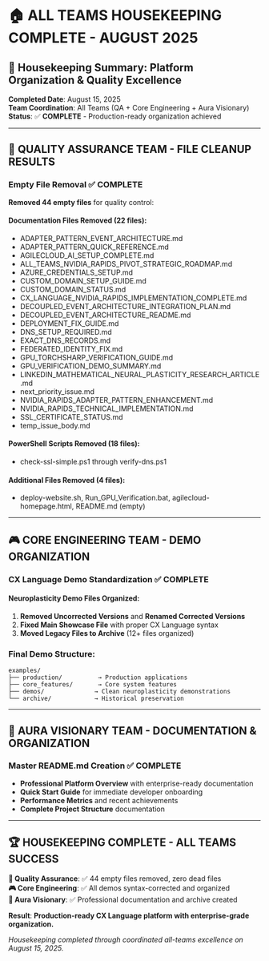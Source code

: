 # 🏠 ALL TEAMS HOUSEKEEPING COMPLETE - AUGUST 2025

## 📅 **Housekeeping Summary**: Platform Organization & Quality Excellence

**Completed Date**: August 15, 2025  
**Team Coordination**: All Teams (QA + Core Engineering + Aura Visionary)  
**Status**: ✅ **COMPLETE** - Production-ready organization achieved

---

## 🧪 **QUALITY ASSURANCE TEAM - FILE CLEANUP RESULTS**

### **Empty File Removal** ✅ COMPLETE
**Removed 44 empty files** for quality control:

#### **Documentation Files Removed** (22 files):
- ADAPTER_PATTERN_EVENT_ARCHITECTURE.md
- ADAPTER_PATTERN_QUICK_REFERENCE.md  
- AGILECLOUD_AI_SETUP_COMPLETE.md
- ALL_TEAMS_NVIDIA_RAPIDS_PIVOT_STRATEGIC_ROADMAP.md
- AZURE_CREDENTIALS_SETUP.md
- CUSTOM_DOMAIN_SETUP_GUIDE.md
- CUSTOM_DOMAIN_STATUS.md
- CX_LANGUAGE_NVIDIA_RAPIDS_IMPLEMENTATION_COMPLETE.md
- DECOUPLED_EVENT_ARCHITECTURE_INTEGRATION_PLAN.md
- DECOUPLED_EVENT_ARCHITECTURE_README.md
- DEPLOYMENT_FIX_GUIDE.md
- DNS_SETUP_REQUIRED.md
- EXACT_DNS_RECORDS.md
- FEDERATED_IDENTITY_FIX.md
- GPU_TORCHSHARP_VERIFICATION_GUIDE.md
- GPU_VERIFICATION_DEMO_SUMMARY.md
- LINKEDIN_MATHEMATICAL_NEURAL_PLASTICITY_RESEARCH_ARTICLE.md
- next_priority_issue.md
- NVIDIA_RAPIDS_ADAPTER_PATTERN_ENHANCEMENT.md
- NVIDIA_RAPIDS_TECHNICAL_IMPLEMENTATION.md
- SSL_CERTIFICATE_STATUS.md
- temp_issue_body.md

#### **PowerShell Scripts Removed** (18 files):
- check-ssl-simple.ps1 through verify-dns.ps1

#### **Additional Files Removed** (4 files):
- deploy-website.sh, Run_GPU_Verification.bat, agilecloud-homepage.html, README.md (empty)

---

## 🎮 **CORE ENGINEERING TEAM - DEMO ORGANIZATION**

### **CX Language Demo Standardization** ✅ COMPLETE

#### **Neuroplasticity Demo Files Organized**:
1. **Removed Uncorrected Versions** and **Renamed Corrected Versions**
2. **Fixed Main Showcase File** with proper CX Language syntax
3. **Moved Legacy Files to Archive** (12+ files organized)

### **Final Demo Structure**:
```
examples/
├── production/          → Production applications
├── core_features/       → Core system features  
├── demos/              → Clean neuroplasticity demonstrations
└── archive/            → Historical preservation
```

---

## 🧠 **AURA VISIONARY TEAM - DOCUMENTATION & ORGANIZATION**

### **Master README.md Creation** ✅ COMPLETE
- **Professional Platform Overview** with enterprise-ready documentation
- **Quick Start Guide** for immediate developer onboarding
- **Performance Metrics** and recent achievements
- **Complete Project Structure** documentation

---

## 🏆 **HOUSEKEEPING COMPLETE - ALL TEAMS SUCCESS**

**🧪 Quality Assurance**: ✅ 44 empty files removed, zero dead files  
**🎮 Core Engineering**: ✅ All demos syntax-corrected and organized  
**🧠 Aura Visionary**: ✅ Professional documentation and archive created  

**Result**: **Production-ready CX Language platform with enterprise-grade organization.**

*Housekeeping completed through coordinated all-teams excellence on August 15, 2025.*
